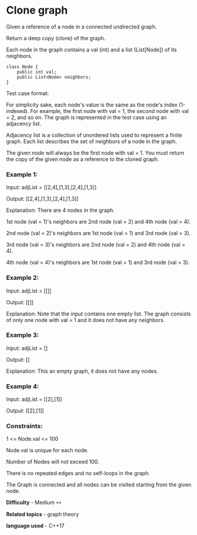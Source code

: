 # Clone graph

Given a reference of a node in a connected undirected graph.

Return a deep copy (clone) of the graph.

Each node in the graph contains a val (int) and a list (List[Node]) of its neighbors.

    class Node {
        public int val;
        public List<Node> neighbors;
    }
 

Test case format:

For simplicity sake, each node's value is the same as the node's index (1-indexed). For example, the first node with val = 1, the second node with val = 2, and so on. The graph is represented in the test case using an adjacency list.

Adjacency list is a collection of unordered lists used to represent a finite graph. Each list describes the set of neighbors of a node in the graph.

The given node will always be the first node with val = 1. You must return the copy of the given node as a reference to the cloned graph.

 

<h3>Example 1:</h3>


Input: adjList = [[2,4],[1,3],[2,4],[1,3]]

Output: [[2,4],[1,3],[2,4],[1,3]]

Explanation: There are 4 nodes in the graph.

1st node (val = 1)'s neighbors are 2nd node (val = 2) and 4th node (val = 4).

2nd node (val = 2)'s neighbors are 1st node (val = 1) and 3rd node (val = 3).

3rd node (val = 3)'s neighbors are 2nd node (val = 2) and 4th node (val = 4).

4th node (val = 4)'s neighbors are 1st node (val = 1) and 3rd node (val = 3).

<h3>Example 2:</h3>

Input: adjList = [[]]

Output: [[]]

Explanation: Note that the input contains one empty list. The graph consists of only one node with val = 1 and it does not have any neighbors.

<h3>Example 3:</h3>

Input: adjList = []

Output: []

Explanation: This an empty graph, it does not have any nodes.

<h3>Example 4:</h3>

Input: adjList = [[2],[1]]

Output: [[2],[1]]
 

<h3>Constraints:</h3>

1 <= Node.val <= 100

Node.val is unique for each node.

Number of Nodes will not exceed 100.

There is no repeated edges and no self-loops in the graph.

The Graph is connected and all nodes can be visited starting from the given node.

<strong>Difficulty</strong> - Medium 💀💀

<strong>Related topics</strong> - graph theory

<strong>language used</strong> - C++17
